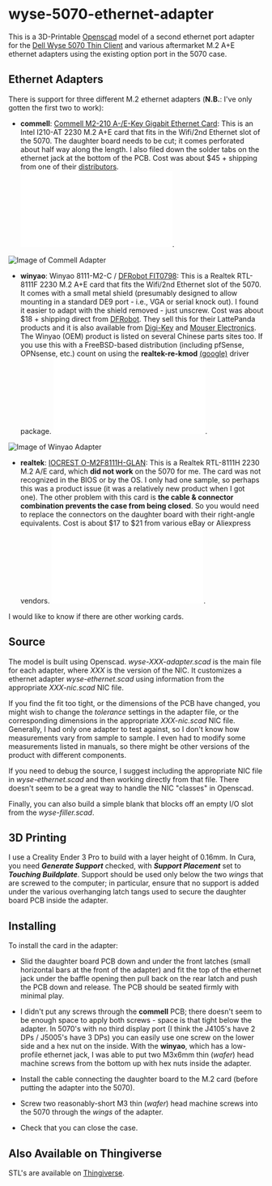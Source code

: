 # wyse-5070-ethernet-adapter
This is a 3D-Printable [Openscad](https://openscad.org/) model of a second ethernet port adapter for the [Dell Wyse 5070 Thin Client](https://www.dell.com/en-us/work/shop/wyse-endpoints-and-software/wyse-5070-thin-client/spd/wyse-5070-thin-client) and various aftermarket M.2 A+E ethernet adapters using the existing option port in the 5070 case.

## Ethernet Adapters

There is support for three different M.2 ethernet adapters (**N.B.**: I've only gotten the first two to work):

- **commell**: [Commell M2-210 A-/E-Key Gigabit Ethernet Card](http://www.commell.com.tw/Product/Peripheral/M.2%20%28NGFF%29%20card/M2-210.htm): This is an Intel I210-AT 2230 M.2 A+E card that fits in the Wifi/2nd Ethernet slot of the 5070. The daughter board needs to be cut; it comes perforated about half way along the length. I also filed down the solder tabs on the ethernet jack at the bottom of the PCB. Cost was about $45 + shipping from one of their [distributors](http://www.commell.com.tw/distributor/Distributor.htm). ![View model](../media/media/wyse-commell-adapter.stl "View Model of Commell Adapter").

![Image of Commell Adapter](../media/media/commell-view-interior.jpg?raw=true "Commell Adapter mounted in Wyse 5070")

- **winyao**: Winyao 8111-M2-C / [DFRobot FIT0798](https://www.dfrobot.com/product-2318.html): This is a Realtek RTL-8111F 2230 M.2 A+E card that fits the Wifi/2nd Ethernet slot of the 5070. It comes with a small metal shield (presumably designed to allow mounting in a standard DE9 port - i.e., VGA or serial knock out). I found it easier to adapt with the shield removed - just unscrew. Cost was about $18 + shipping direct from [DFRobot](https://www.dfrobot.com/product-2318.html). They sell this for their LattePanda products and it is also available from [Digi-Key](https://www.digikey.com/en/products/detail/dfrobot/FIT0798/14824986) and [Mouser Electronics](https://www.mouser.com/ProductDetail/DFRobot/FIT0798?qs=%2Fha2pyFadui97DZ%2FSy%2FYrWNYjzbmGQYac80ChPKoMVC2EQ7OhLzBwA%3D%3D). The Winyao (OEM) product is listed on several Chinese parts sites too. If you use this with a FreeBSD-based distribution (including pfSense, OPNsense, etc.) count on using the **realtek-re-kmod** [(google)](https://www.google.com/search?q=realtek-re-kmod) driver package. ![View model](../media/media/wyse-winyao-adapter.stl "View Model of Winyao/DFRobot Adapter").

![Image of Winyao Adapter](../media/media/winyao-view-interior.jpg?raw=true "Winyao/DFRobot Adapter mounted in Wyse 5070")

- **realtek**: [IOCREST O-M2F8111H-GLAN](http://www.iocrest.com/index.php?id=2178): This is a Realtek RTL-8111H 2230 M.2 A/E card, which **did not work** on the 5070 for me. The card was not recognized in the BIOS or by the OS. I only had one sample, so perhaps this was a product issue (it was a relatively new product when I got one). The other problem with this card is **the cable & connector combination prevents the case from being closed**. So you would need to replace the connectors on the daughter board with their right-angle equivalents. Cost is about $17 to $21 from various eBay or Aliexpress vendors. ![View model](../media/media/wyse-realtek-adapter.stl "View Model of Realtek Adapter").

I would like to know if there are other working cards.

## Source

The model is built using Openscad. _wyse-XXX-adapter.scad_ is the main file for each adapter, where _XXX_ is the version of the NIC. It customizes a ethernet adapter _wyse-ethernet.scad_ using information from the appropriate _XXX-nic.scad_ NIC file.

If you find the fit too tight, or the dimensions of the PCB have changed, you might wish to change the _tolerance_ settings in the adapter file, or the corresponding dimensions in the appropriate _XXX-nic.scad_ NIC file. Generally, I had only one adapter to test against, so I don't know how measurements vary from sample to sample. I even had to modify some measurements listed in manuals, so there might be other versions of the product with different components.

If you need to debug the source, I suggest including the appropriate NIC file in _wyse-ethernet.scad_ and then working directly from that file. There doesn't seem to be a great way to handle the NIC "classes" in Openscad.

Finally, you can also build a simple blank that blocks off an empty I/O slot from the _wyse-filler.scad_.

## 3D Printing

I use a Creality Ender 3 Pro to build with a layer height of 0.16mm. In Cura, you need **_Generate Support_** checked, with **_Support Placement_** set to **_Touching Buildplate_**. Support should be used only below the two _wings_ that are screwed to the computer; in particular, ensure that no support is added under the various overhanging latch tangs used to secure the daughter board PCB inside the adapter.

## Installing

To install the card in the adapter:

- Slid the daughter board PCB down and under the front latches (small horizontal bars at the front of the adapter) and fit the top of the ethernet jack under the baffle opening then pull back on the rear latch and push the PCB down and release. The PCB should be seated firmly with minimal play.

- I didn't put any screws through the **commell** PCB; there doesn't seem to be enough space to apply both screws - space is that tight below the adapter. In 5070's with no third display port (I think the J4105's have 2 DPs / J5005's have 3 DPs) you can easily use one screw on the lower side and a hex nut on the inside. With the **winyao**, which has a low-profile ethernet jack, I was able to put two M3x6mm thin (_wafer_) head machine screws from the bottom up with hex nuts inside the adapter. 

- Install the cable connecting the daughter board to the M.2 card (before putting the adapter into the 5070).

- Screw two reasonably-short M3 thin (_wafer_) head machine screws into the 5070 through the _wings_ of the adapter.

- Check that you can close the case.

## Also Available on Thingiverse

STL's are available on [Thingiverse](https://www.thingiverse.com/thing:4619323).
